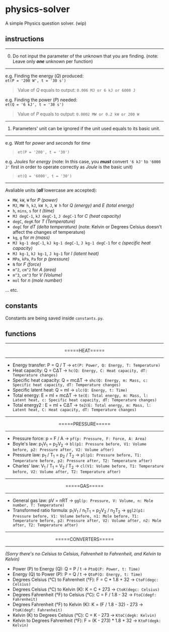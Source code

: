 # physics-solver
A simple Physics question solver. (wip)

## instructions

<hr>

0. Do not input the parameter of the unknown that you are finding. (note: Leave only ***one*** unknown per function)

<hr>

e.g. Finding the energy (*Q*) produced:<br>
`et(P = '200 W', t = '30 s')`<br>
> Value of *Q* equals to output: `0.006 MJ or 6 kJ or 6000 J`

e.g. Finding the power (*P*) needed:<br>
`et(Q = '6 kJ', t = '30 s')`<br>
> Value of *P* equals to output: `0.0002 MW or 0.2 kW or 200 W`

<hr>

1. Parameters' unit can be ignored if the unit used equals to its basic unit.

<hr>

e.g. *Watt* for *power* and *seconds* for *time*<br>
> `et(P = '200', t = '30')`

e.g. *Joules* for *energy* (note: In this case, you ***must*** convert `'6 kJ'` to `'6000 J'` first in order to operate correctly as *Joule* is the basic unit)<br>
> `et(Q = '6000', t = '30')`

<hr>

Avaliable units (***all*** lowercase are accepted):
- `MW`, `kW`, `W` for *P (power)*
- `MJ`, `MW h`, `kJ`, `kW h`, `J`, `W h` for *Q (energy)* and *E (total energy)*
- `h`, `mins`, `s` for *t (time)*
- `MJ degC-1`, `kJ degC-1`, `J degC-1` for *C (heat capacity)*
- `degC`, `degK` for *T (Temperature)*
- `degC` for *dT (delta temperature)* (note: Kelvin or Degrees Celsius doesn't affect the changes of temperature)
- `kg`, `g` for *m (mass)*
- `MJ kg-1 degC-1`, `kJ kg-1 degC-1`, `J kg-1 degC-1` for *c (specific heat capacity)*
- `MJ kg-1`, `kJ kg-1`, `J kg-1` for *l (latent heat)*
- `MPa`, `kPa`, `Pa` for *p (pressure)*
- `N` for *F (force)*
- `m^2`, `cm^2` for *A (area)*
- `m^3`, `cm^3` for *V (Volume)*
- `mol` for *n (mole number)*


... etc.

## constants
Constants are being saved inside `constants.py`.

## functions

<hr>
<p align=center>=====HEAT=====</p>
<hr>

- Energy transfer:  P = Q / T -> `et(P: Power, Q: Energy, T: Temperature)`
- Heat capacity: Q = CΔT -> `hc(Q: Energy, C: Heat capacity, dT: Temperature changes)`
- Specific heat capacity: Q = mcΔT -> `shc(Q: Energy, m: Mass, c: Specific heat capacity, dT: Temperature changes)`
- Specific latent heat: Q = ml -> `slc(Q: Energy, t: Time)`
- Total energy: E = ml + mcΔT -> `te(E: Total energy, m: Mass, l: Latent heat, c: Specific heat capacity, dT: Temperature changes)`
- Total energy2 : E = ml + CΔT -> `te2(E: Total energy, m: Mass, l: Latent heat, C: Heat capacity, dT: Temperature changes)`

<hr>
<p align=center>=====PRESSURE=====</p>
<hr>

- Pressure force: p = F / A -> `pf(p: Pressure, F: Force, A: Area)`
- Boyle's law: p<sub>1</sub>V<sub>1</sub> = p<sub>2</sub>V<sub>2</sub> -> `bl(p1: Pressure before, V1: Volume before, p2: Pressure after, V2: Volume after)`
- Pressure law: p<sub>1</sub> / T<sub>1</sub> = p<sub>2</sub> / T<sub>2</sub> -> `pl(p1: Pressure before, T1: Temperature before, p2: Pressure after, T2: Temperature after)`
- Charles' law: V<sub>1</sub> / T<sub>1</sub> = V<sub>2</sub> / T<sub>2</sub> -> `cl(V1: Volume before, T1: Temperature before, V2: Volume after, T2: Temperature after)`

<hr>
<p align=center>=====GAS=====</p>
<hr>

- General gas law: pV = nRT -> `ggl(p: Pressure, V: Volume, n: Mole number, T: Temperature)`
- Transformed ratio formula: p<sub>1</sub>V<sub>1</sub> / n<sub>1</sub>T<sub>1</sub> = p<sub>2</sub>V<sub>2</sub> / n<sub>2</sub>T<sub>2</sub> -> `ggl2(p1: Pressure before, V1: Volume before, n1: Mole before, T1: Temperature before, p2: Pressure after, V2: Volume after, n2: Mole after, T2: Temperature after)`

<hr>
<p align=center>=====CONVERTERS=====</p>
<hr>

*(Sorry there's no Celsius to Celsius, Fahrenheit to Fahrenheit, and Kelvin to Kelvin)*
- Power (P) to Energy (Q): Q = P / t -> `PtoQ(P: Power, t: Time)`
- Energy (Q) to Power (P): P = Q / t -> `QtoP(Q: Energy, t: Time)`
- Degrees Celsius (°C) to Fahrenheit (°F): F = C * 1.8 + 32 -> `CtoF(degc: Celsius)`
- Degrees Celsius (°C) to Kelvin (K): K = C + 273 -> `CtoK(degc: Celsius)`
- Degrees Fahrenheit (°F) to Celsius (°C): C = F / 1.8 - 32 -> `FtoC(degf: Fahrenheit)`
- Degrees Fahrenheit (°F) to Kelvin (K): K = (F / 1.8 - 32) - 273 -> `FtoK(degf: Fahrenheit)`
- Kelvin (K) to Degrees Celsius (°C): C = K - 273 -> `KtoC(degk: Kelvin)`
- Kelvin to Degrees Fahrenheit (°F): F = (K - 273) * 1.8 + 32 -> `KtoF(degk: Kelvin)`

